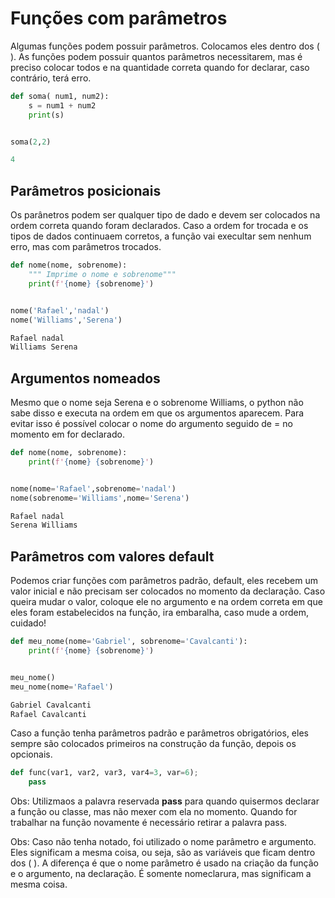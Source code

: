 # Funções com parâmetros

Algumas funções podem possuir parâmetros. Colocamos eles dentro dos ( ). As funções podem possuir quantos parâmetros necessitarem, 
mas é preciso colocar todos e na quantidade correta quando for declarar, caso contrário, terá erro.

```python
def soma( num1, num2):
    s = num1 + num2
    print(s)


soma(2,2)
```

```python
4
```

## Parâmetros posicionais

Os parânetros podem ser qualquer tipo de dado e devem ser colocados na ordem correta quando foram declarados. Caso a ordem for trocada e os tipos de
dados continuaem corretos, a função vai execultar sem nenhum erro, mas com parâmetros trocados.

```python
def nome(nome, sobrenome):
    """ Imprime o nome e sobrenome"""
    print(f'{nome} {sobrenome}')


nome('Rafael','nadal')
nome('Williams','Serena')
```

```python
Rafael nadal
Williams Serena
```

## Argumentos nomeados

Mesmo que o nome seja Serena e o sobrenome Williams, o python não sabe disso e executa na ordem em que os argumentos aparecem. Para evitar isso é
possível colocar o nome do argumento seguido de = no momento em for declarado.

```python
def nome(nome, sobrenome):
    print(f'{nome} {sobrenome}')


nome(nome='Rafael',sobrenome='nadal')
nome(sobrenome='Williams',nome='Serena')
```

```Python
Rafael nadal
Serena Williams
```

## Parâmetros com valores default 

Podemos criar funções com parâmetros padrão, default, eles recebem um valor inicial e não precisam ser colocados no momento da declaração. Caso queira mudar 
o valor, coloque ele no argumento e na ordem correta em que eles foram estabelecidos na função, ira embaralha, caso mude a ordem, cuidado!

```python
def meu_nome(nome='Gabriel', sobrenome='Cavalcanti'):
    print(f'{nome} {sobrenome}')


meu_nome()
meu_nome(nome='Rafael')
```

```python
Gabriel Cavalcanti
Rafael Cavalcanti
```

Caso a função tenha parâmetros padrão e parâmetros obrigatórios, eles sempre são colocados primeiros na construção da função, depois os
opcionais.

```python
def func(var1, var2, var3, var4=3, var=6);
    pass


```

Obs: Utilizmaos a palavra reservada **pass** para quando quisermos declarar a função ou classe, mas não mexer com ela no momento. Quando 
for trabalhar na função novamente é necessário retirar a palavra pass.

Obs: Caso não tenha notado, foi utilizado o nome parâmetro e argumento. Eles significam a mesma coisa, ou seja, são as variáveis que ficam dentro dos ( ). A diferença é que o nome parâmetro é usado na criação da função e o argumento, na declaração. É somente nomeclarura, mas significam a mesma coisa.